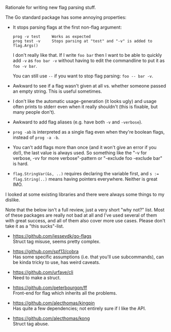 Rationale for writing new flag parsing stuff.

The Go standard package has some annoying properties:

- It stops parsing flags at the first non-flag argument:

      prog -v test     Works as expected
      prog test -v     Stops parsing at "test" and "-v" is added to flag.Args()

  I don't really like that. If I write `foo bar` then I want to be able to
  quickly add `-v` as `foo bar -v` without having to edit the commandline to put
  it as `foo -v bar`.

  You can still use `--` if you want to stop flag parsing: `foo -- bar -v`.

- Awkward to see if a flag wasn't given at all vs. whether someone passed an
  empty string. This is useful sometimes.

- I don't like the automatic usage-generation (it looks ugly) and usage often
  prints to stderr even when it really shouldn't (this is fixable, but many
  people don't).

- Awkward to add flag aliases (e.g. have both `-v` and `-verbose`).

- `prog -ab` is interpreted as a single flag even when they're boolean flags,
  instead of `prog -a -b`.

- You can't add flags more than once (and it won't give an error if you do!),
  the last value is always used. So something like the "-v for verbose, -vv for
  more verbose"-pattern or "-exclude foo -exclude bar" is hard.

- `flag.StringVar(&s, ..)` requires declaring the variable first, and `s :=
  flag.String(..)` means having pointers everywhere. Neither is great IMO.

I looked at some existing libraries and there were always some things to my
dislike.

Note that the below isn't a full review, just a very short "why not?" list. Most
of these packages are really not bad at all and I've used several of them with
great success, and all of them also cover more use cases. Please don't take it
as a "this sucks"-list.

- https://github.com/jessevdk/go-flags<br>
  Struct tag misuse, seems pretty complex.

- https://github.com/spf13/cobra<br>
  Has some specific assumptions (i.e. that you'll use subcommands), can be kinda
  tricky to use, has weird caveats.

- https://github.com/urfave/cli<br>
  Need to make a struct.

- https://github.com/peterbourgon/ff<br>
  Front-end for flag which inherits all the problems.

- https://github.com/alecthomas/kingpin<br>
  Has quite a few dependencies; not entirely sure if I like the API.

- https://github.com/alecthomas/kong<br>
  Struct tag abuse.
